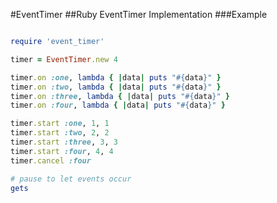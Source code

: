 #EventTimer
##Ruby EventTimer Implementation 
###Example


```ruby

require 'event_timer'

timer = EventTimer.new 4

timer.on :one, lambda { |data| puts "#{data}" }
timer.on :two, lambda { |data| puts "#{data}" }
timer.on :three, lambda { |data| puts "#{data}" }
timer.on :four, lambda { |data| puts "#{data}" }

timer.start :one, 1, 1
timer.start :two, 2, 2
timer.start :three, 3, 3
timer.start :four, 4, 4
timer.cancel :four

# pause to let events occur
gets


```


